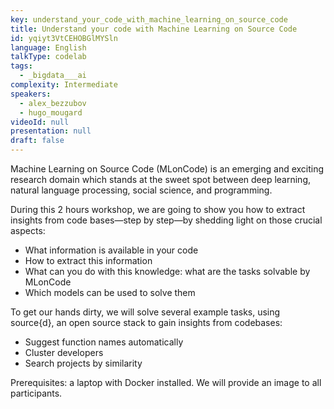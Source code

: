 ```yaml
---
key: understand_your_code_with_machine_learning_on_source_code
title: Understand your code with Machine Learning on Source Code
id: yqiyt3VtCEHOBGlMYSln
language: English
talkType: codelab
tags:
  - _bigdata___ai
complexity: Intermediate
speakers:
  - alex_bezzubov
  - hugo_mougard
videoId: null
presentation: null
draft: false
---
```

Machine Learning on Source Code (MLonCode) is an emerging and exciting research domain which stands at the sweet spot between deep learning, natural language processing, social science, and programming.

During this 2 hours workshop, we are going to show you how to extract insights from code bases—step by step—by shedding light on those crucial aspects:

- What information is available in your code
- How to extract this information
- What can you do with this knowledge: what are the tasks solvable by MLonCode
- Which models can be used to solve them

To get our hands dirty, we will solve several example tasks, using source{d}, an open source stack to gain insights from codebases:

- Suggest function names automatically
- Cluster developers
- Search projects by similarity

Prerequisites: a laptop with Docker installed. We will provide an image to all participants.